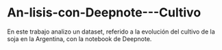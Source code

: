 # An-lisis-con-Deepnote---Cultivo
En este trabajo analizo un dataset, referido a la evolución del cultivo de la soja en la Argentina, con la notebook de Deepnote.
